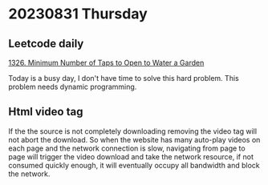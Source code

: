 # 20230831 Thursday

## Leetcode daily

[1326. Minimum Number of Taps to Open to Water a Garden](https://leetcode.com/problems/minimum-number-of-taps-to-open-to-water-a-garden/)

Today is a busy day, I don't have time to solve this hard problem.
This problem needs dynamic programming.

## Html video tag

If the the source is not completely downloading removing the video tag will not abort the download. So when the website has many auto-play videos on each page and the network connection is slow, navigating from page to page will trigger the video download and take the network resource, if not consumed quickly enough, it will eventually occupy all bandwidth and block the network.
